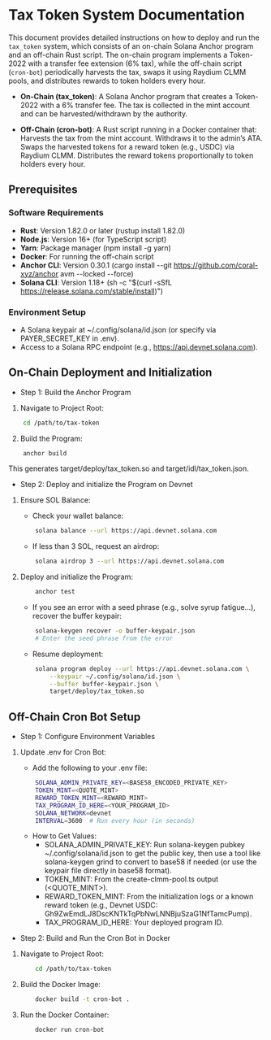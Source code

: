 # Tax Token System Documentation

This document provides detailed instructions on how to deploy and run the `tax_token` system, 
which consists of an on-chain Solana Anchor program and an off-chain Rust script. The on-chain 
program implements a Token-2022 with a transfer fee extension (6% tax), while the off-chain 
script (`cron-bot`) periodically harvests the tax, swaps it using Raydium CLMM pools, and 
distributes rewards to token holders every hour.


- **On-Chain (tax_token)**: A Solana Anchor program that creates a Token-2022 with a 6% transfer fee. The tax is collected in the mint account and can be harvested/withdrawn by the authority.

- **Off-Chain (cron-bot)**: A Rust script running in a Docker container that:
Harvests the tax from the mint account.
Withdraws it to the admin’s ATA.
Swaps the harvested tokens for a reward token (e.g., USDC) via Raydium CLMM.
Distributes the reward tokens proportionally to token holders every hour.

## Prerequisites

### Software Requirements
- **Rust**: Version 1.82.0 or later (rustup install 1.82.0)
- **Node.js**: Version 16+ (for TypeScript script)
- **Yarn**: Package manager (npm install -g yarn)
- **Docker**: For running the off-chain script
- **Anchor CLI**: Version 0.30.1 (cargo install --git https://github.com/coral-xyz/anchor avm --locked --force)
- **Solana CLI**: Version 1.18+ (sh -c "$(curl -sSfL https://release.solana.com/stable/install)")

### Environment Setup
- A Solana keypair at ~/.config/solana/id.json (or specify via PAYER_SECRET_KEY in .env).
- Access to a Solana RPC endpoint (e.g., https://api.devnet.solana.com).

## On-Chain Deployment and Initialization

- Step 1: Build the Anchor Program
1. Navigate to Project Root:
```sh
    cd /path/to/tax-token
```

2. Build the Program:

```sh
    anchor build
```

This generates target/deploy/tax_token.so and target/idl/tax_token.json.

- Step 2: Deploy and initialize the Program on Devnet

1. Ensure SOL Balance:
    - Check your wallet balance:
    ```sh
        solana balance --url https://api.devnet.solana.com
    ```

    - If less than 3 SOL, request an airdrop:
    ```sh
        solana airdrop 3 --url https://api.devnet.solana.com
    ```
2. Deploy and initialize the Program:
    ```sh
        anchor test
    ```
    - If you see an error with a seed phrase (e.g., solve syrup fatigue...), recover the buffer keypair:
    ```sh
        solana-keygen recover -o buffer-keypair.json
        # Enter the seed phrase from the error
    ```
    
    - Resume deployment:
    ```sh
        solana program deploy --url https://api.devnet.solana.com \
            --keypair ~/.config/solana/id.json \
            --buffer buffer-keypair.json \
            target/deploy/tax_token.so
    ```

## Off-Chain Cron Bot Setup

- Step 1: Configure Environment Variables

1. Update .env for Cron Bot:

    - Add the following to your .env file:

    ```sh
        SOLANA_ADMIN_PRIVATE_KEY=<BASE58_ENCODED_PRIVATE_KEY>
        TOKEN_MINT=<QUOTE_MINT>
        REWARD_TOKEN_MINT=<REWARD_MINT>
        TAX_PROGRAM_ID_HERE=<YOUR_PROGRAM_ID>
        SOLANA_NETWORK=devnet
        INTERVAL=3600  # Run every hour (in seconds)
    ```

    - How to Get Values:
        - SOLANA_ADMIN_PRIVATE_KEY: Run solana-keygen pubkey ~/.config/solana/id.json to get the public key, then use a tool like solana-keygen grind to convert to base58 if needed (or use the keypair file directly in base58 format).
        - TOKEN_MINT: From the create-clmm-pool.ts output (<QUOTE_MINT>).
        - REWARD_TOKEN_MINT: From the initialization logs or a known reward token (e.g., Devnet USDC: Gh9ZwEmdLJ8DscKNTkTqPbNwLNNBjuSzaG1NfTamcPump).
        - TAX_PROGRAM_ID_HERE: Your deployed program ID.

- Step 2: Build and Run the Cron Bot in Docker

1. Navigate to Project Root:

    ```sh
        cd /path/to/tax-token
    ```

2. Build the Docker Image:

    ```sh
        docker build -t cron-bot .
    ```

3. Run the Docker Container:
    ```sh
        docker run cron-bot
    ```
